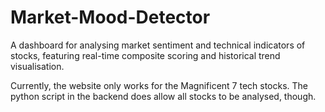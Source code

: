 # Market-Mood-Detector

A dashboard for analysing market sentiment and technical indicators of stocks, featuring real-time composite scoring and historical trend visualisation.

Currently, the website only works for the Magnificent 7 tech stocks. The python script in the backend does allow all stocks to be analysed, though.